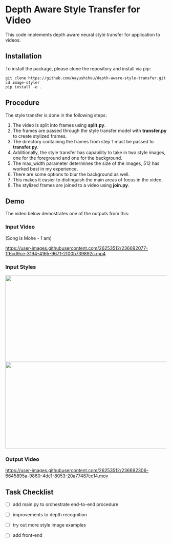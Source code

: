 # Depth Aware Style Transfer for Video

This code implements depth aware neural style transfer for application to videos. 

## Installation

To install the package, please clone the repository and install via pip: 

```
git clone https://github.com/Aayushchou/depth-aware-style-transfer.git
cd image-styler
pip install -e .
```

## Procedure

The style transfer is done in the following steps: 

1. The video is split into frames using **split.py**. 
2. The frames are passed through the style transfer model with **transfer.py** to create stylized frames.
3. The directory containing the frames from step 1 must be passed to **transfer.py**.
4. Additionally, the style transfer has capability to take in two style images, one for the foreground and one for the background.
5. The max_width parameter determines the size of the images, 512 has worked best in my experience. 
6. There are some options to blur the background as well. 
7. This makes it easier to distinguish the main areas of focus in the video. 
8. The stylized frames are joined to a video using **join.py**. 

## Demo 

The video below demostrates one of the outputs from this: 

### Input Video

(Song is Mohe - 1 am)

https://user-images.githubusercontent.com/26253512/236692077-1f6cd9ce-3194-4165-9671-2f00b739892c.mp4

### Input Styles

<img src="https://user-images.githubusercontent.com/26253512/236692134-82004251-dbe6-46c5-a31a-cb6a2759b450.jpg" width="512" height="270">

<img src="https://user-images.githubusercontent.com/26253512/236692164-7f139c72-03ca-4f5f-b940-64296b92653e.jpg" width="512" height="270">


### Output Video

https://user-images.githubusercontent.com/26253512/236692306-6645895a-9860-4dc1-8053-20a77487cc14.mov

## Task Checklist

- [ ] add main.py to orchestrate end-to-end procedure 
- [ ] improvements to depth recognition
- [ ] try out more style image examples
- [ ] add front-end 

